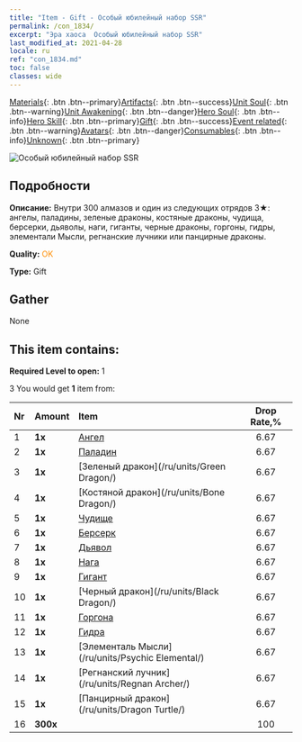 ```yaml
---
title: "Item - Gift - Особый юбилейный набор SSR"
permalink: /con_1834/
excerpt: "Эра хаоса  Особый юбилейный набор SSR"
last_modified_at: 2021-04-28
locale: ru
ref: "con_1834.md"
toc: false
classes: wide
---
```

 [Materials](/ItemsRU/){: .btn .btn--primary}[Artifacts](/ItemsRU/Artifacts/){: .btn .btn--success}[Unit Soul](/ItemsRU/UnitSoul/){: .btn .btn--warning}[Unit Awakening](/ItemsRU/UnitAwakening/){: .btn .btn--danger}[Hero Soul](/ItemsRU/HeroSoul/){: .btn .btn--info}[Hero Skill](/ItemsRU/HeroSkill/){: .btn .btn--primary}[Gift](/ItemsRU/Gift/){: .btn .btn--success}[Event related](/ItemsRU/Events/){: .btn .btn--warning}[Avatars](/ItemsRU/Avatars/){: .btn .btn--danger}[Consumables](/ItemsRU/Consumables/){: .btn .btn--info}[Unknown](/ItemsRU/Unknown/){: .btn .btn--primary}

 ![Особый юбилейный набор SSR](/images/t/i_907456.png)

## Подробности
 **Описание:** Внутри 300 алмазов и один из следующих отрядов 3★: ангелы, паладины, зеленые драконы, костяные драконы, чудища, берсерки, дьяволы, наги, гиганты, черные драконы, горгоны, гидры, элементали Мысли, регнанские лучники или панцирные драконы.

 **Quality:** <span style="color: #FF8C00">OK</span>

 **Type:** Gift

## Gather

  None

## This item contains:

 **Required Level to open:** 1

 3 You would get **1** item  from:

  | Nr | Amount |     Item    | Drop Rate,% |
  |:---|:-------|:------------|:---------:|
  | 1 |  **1x** | [Ангел](/ru/units/Angel/) | 6.67 | 
  | 2 |  **1x** | [Паладин](/ru/units/Paladin/) | 6.67 | 
  | 3 |  **1x** | [Зеленый дракон](/ru/units/Green Dragon/) | 6.67 | 
  | 4 |  **1x** | [Костяной дракон](/ru/units/Bone Dragon/) | 6.67 | 
  | 5 |  **1x** | [Чудище](/ru/units/Behemoth/) | 6.67 | 
  | 6 |  **1x** | [Берсерк](/ru/units/Berserker/) | 6.67 | 
  | 7 |  **1x** | [Дьявол](/ru/units/Devil/) | 6.67 | 
  | 8 |  **1x** | [Нага](/ru/units/Naga/) | 6.67 | 
  | 9 |  **1x** | [Гигант](/ru/units/Giant/) | 6.67 | 
  | 10 |  **1x** | [Черный дракон](/ru/units/Black Dragon/) | 6.67 | 
  | 11 |  **1x** | [Горгона](/ru/units/Gorgon/) | 6.67 | 
  | 12 |  **1x** | [Гидра](/ru/units/Hydra/) | 6.67 | 
  | 13 |  **1x** | [Элементаль Мысли](/ru/units/Psychic Elemental/) | 6.67 | 
  | 14 |  **1x** | [Регнанский лучник](/ru/units/Regnan Archer/) | 6.67 | 
  | 15 |  **1x** | [Панцирный дракон](/ru/units/Dragon Turtle/) | 6.67 | 
  | 16 |  **300x** | <i class="fas fa-gem"/> | 100 | 
